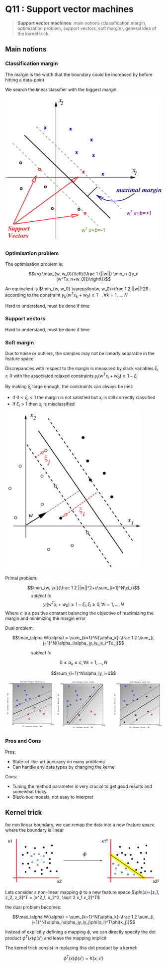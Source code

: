 # Q11 : Support vector machines

> **Support vector machines**: main notions (classification margin, optimization problem, support vectors, soft margin), general idea of the kernel trick.

## Main notions

### Classification margin

The margin is the width that the boundary could be increased by before hitting a data-point

We search the linear classifier with the biggest margin

![](attachments/Pasted%20image%2020231228135121.png)

### Optimisation problem

The optimisation problem is:

$$arg \max_{w, w_0}{\left\{\frac 1 {||w||} \min_n {[y_n (w^Tx_n+w_0)]}\right\}}$$

An equivalent is $\min_{w, w_0} \varepsilon(w, w_0)=\frac 1 2 ||w||^2$ according to the constraint $y_k(w^Tx_k+w_0)\geq 1  \ \ \ , \forall k=1,...,N$

Hard to understand, must be done if time

### Support vectors

Hard to understand, must be done if time

### Soft margin

Due to noise or outliers, the samples may not be linearly separable in the feature space

Discrepancies with respect to the margin is measured by slack variables $\xi_i \geq 0$ with the associated relaxed constraints $y_i(w^Tx_i+w_0)\geq 1-\xi_i$

By making $\xi_i$ large enough, the constraints can always be met:
- if $0<\xi_i<1$ the margin is not satisfied but $x_i$ is still correctly classified
- if $\xi_i > 1$ then $x_i$ is misclassified

![](attachments/Pasted%20image%2020231228141032.png)

Primal problem:

$$\min_{w, \xi}{\frac 1 2 ||w||^2+c\sum_{i=1}^N\xi_i}$$
$$subject \ to \ \ \ \ \ \ \ \ \ \ \ \ \ \ \ \ \ \ \ \ \ \ \ \ \ \ \ \ \ \ \ \ \ \ \ \ \ \ \ \ \ \ \ \ \ \ \ \ \ \ \ \ \ \ \ \ \ \ \ \ \ \ \ \ \ \ \ \ \ $$
$$ y_i(w^Tx_i+w_0)\geq 1 - \xi_i, \xi_i \geq 0, \forall i=1,...,N$$
Where $c$ is a positive constant balancing the objective of maximizing the margin and minimizing the margin error

Dual problem:

$$\max_\alpha W(\alpha) = \sum_{k=1}^N{\alpha_k}-\frac 1 2 \sum_{i, j=1}^N{\alpha_i\alpha_jy_iy_jx_i^Tx_j}$$

$$subject \ to \ \ \ \ \ \ \ \ \ \ \ \ \ \ \ \ \ \ \ \ \ \ \ \ \ \ \ \ \ \ \ \ \ \ \ \ \ \ \ \ \ \ \ \ \ \ \ \ \ \ \ \ \ \ \ \ \ \ \ \ \ \ \ \ \ \ \ \ \ $$

$$0 \leq \alpha_k \leq c, \forall k=1,...,N$$

$$\sum_{i=1}^N\alpha_iy_i=0$$

![](attachments/Pasted%20image%2020231228142057.png)

### Pros and Cons

Pros:
- State-of-the-art accuracy on many problems
- Can handle any data types by changing the kernel

Cons:
- Tuning the method parameter is very crucial to get good results and somewhat tricky
- Black-box models, not easy to interpret

## Kernel trick

for non linear boundary, we can remap the data into a new feature space where the boundary is linear

![](attachments/Pasted%20image%2020231226101309.png)

Lets consider a non-linear mapping $\phi$ to a new feature space $\phi(x)=[z_1, z_2, z_3]^T = [x^2_1, x_2^2, \sqrt 2 x_1 x_2]^T$

the dual problem becomes:

$$\max_\alpha W(\alpha) = \sum_{k=1}^N{\alpha_k}-\frac 1 2 \sum_{i, j=1}^N{\alpha_i\alpha_jy_iy_j\phi(x_i)^T\phi(x_j)}$$

Instead of explicitly defining a mapping $\phi$, we can directly specify the dot product $\phi^T(x)\phi(x')$ and leave the mapping implicit

The kernel trick consist in replacing this dot product by a kernel:

$$\phi^T(x)\phi(x') = K(x,x')$$

